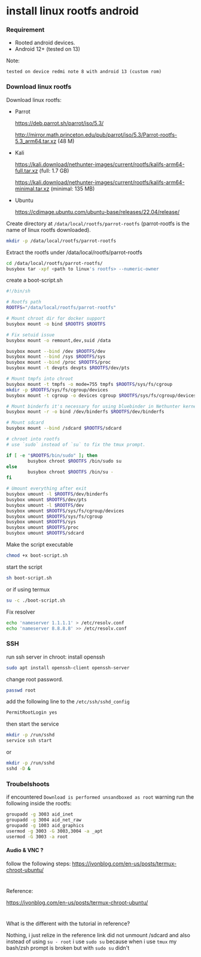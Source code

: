 # install linux rootfs android

### Requirement

* Rooted android devices.
* Android 12+ (tested on 13)

Note:

```
tested on device redmi note 8 with android 13 (custom rom)
```

### Download linux rootfs

Download linux rootfs:

*   Parrot
  
    https://deb.parrot.sh/parrot/iso/5.3/
    
    http://mirror.math.princeton.edu/pub/parrot/iso/5.3/Parrot-rootfs-5.3_arm64.tar.xz (48 M)
*   Kali

    https://kali.download/nethunter-images/current/rootfs/kalifs-arm64-full.tar.xz (full: 1.7 GB)

    https://kali.download/nethunter-images/current/rootfs/kalifs-arm64-minimal.tar.xz (minimal: 135 MB)
*   Ubuntu

    https://cdimage.ubuntu.com/ubuntu-base/releases/22.04/release/

Create directory at `/data/local/rootfs/parrot-rootfs` (parrot-rootfs is the name of linux rootfs downloaded).

```bash
mkdir -p /data/local/rootfs/parrot-rootfs
```

Extract the rootfs under /data/local/rootfs/parrot-rootfs

```bash
cd /data/local/rootfs/parrot-rootfs/
busybox tar -xpf <path to linux's rootfs> --numeric-owner
```

create a boot-script.sh

```bash
#!/bin/sh

# Rootfs path
ROOTFS="/data/local/rootfs/parrot-rootfs"

# Mount chroot dir for docker support
busybox mount -o bind $ROOTFS $ROOTFS

# Fix setuid issue
busybox mount -o remount,dev,suid /data

busybox mount --bind /dev $ROOTFS/dev
busybox mount --bind /sys $ROOTFS/sys
busybox mount --bind /proc $ROOTFS/proc
busybox mount -t devpts devpts $ROOTFS/dev/pts

# Mount tmpfs into chroot
busybox mount -t tmpfs -o mode=755 tmpfs $ROOTFS/sys/fs/cgroup
mkdir -p $ROOTFS/sys/fs/cgroup/devices
busybox mount -t cgroup -o devices cgroup $ROOTFS/sys/fs/cgroup/devices

# Mount binderfs it's necessary for using bluebinder in Nethunter kernel
busybox mount -r -o bind /dev/binderfs $ROOTFS/dev/binderfs

# Mount sdcard
busybox mount --bind /sdcard $ROOTFS/sdcard

# chroot into rootfs
# use `sudo` instead of `su` to fix the tmux prompt.

if [ -e "$ROOTFS/bin/sudo" ]; then
        busybox chroot $ROOTFS /bin/sudo su
else
        busybox chroot $ROOTFS /bin/su -
fi

# Umount everything after exit
busybox umount -l $ROOTFS/dev/binderfs
busybox umount $ROOTFS/dev/pts
busybox umount -l $ROOTFS/dev
busybox umount $ROOTFS/sys/fs/cgroup/devices
busybox umount $ROOTFS/sys/fs/cgroup
busybox umount $ROOTFS/sys
busybox umount $ROOTFS/proc
busybox umount $ROOTFS/sdcard
```

Make the script executable

```bash
chmod +x boot-script.sh
```

start the script

```bash
sh boot-script.sh
```

or if using termux

```bash
su -c ./boot-script.sh
```

Fix resolver

```bash
echo 'nameserver 1.1.1.1' > /etc/resolv.conf
echo 'nameserver 8.8.8.8' >> /etc/resolv.conf
```

### SSH
run ssh server in chroot:
install openssh
```bash
sudo apt install openssh-client openssh-server
```
change root password.
```bash
passwd root
```
add the following line to the `/etc/ssh/sshd_config`
```bash
PermitRootLogin yes
```
then start the service
```bash
mkdir -p /run/sshd
service ssh start
```
or
```bash
mkdir -p /run/sshd
sshd -D &
```

### Troubelshoots

if encountered `Download is performed unsandboxed as root` warning run the following inside the rootfs:

```bash
groupadd -g 3003 aid_inet
groupadd -g 3004 aid_net_raw
groupadd -g 1003 aid_graphics
usermod -g 3003 -G 3003,3004 -a _apt
usermod -G 3003 -a root
```

#### Audio & VNC ?

follow the following steps: https://ivonblog.com/en-us/posts/termux-chroot-ubuntu/

#

Reference:&#x20;

https://ivonblog.com/en-us/posts/termux-chroot-ubuntu/

#

What is the different with the tutorial in reference?

Nothing, i just relize in the reference link did not unmount /sdcard and also instead of using `su - root` i use `sudo su` because when i use `tmux` my bash/zsh prompt is broken but with `sudo su` didn't
